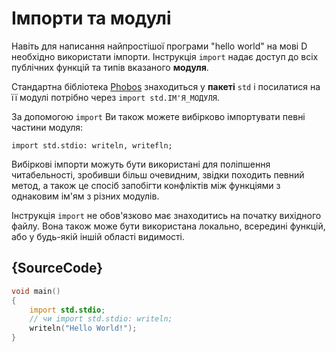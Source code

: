 # Імпорти та модулі

Навіть для написання найпростішої програми "hello world" на мові D необхідно
використати імпорти. Інструкція `import` надає доступ до всіх публічних
функцій та типів вказаного **модуля**.

Стандартна бібліотека [Phobos](https://dlang.org/phobos/) знаходиться у
**пакеті** `std` і посилатися на її модулі потрібно через `import std.ІМ'Я_МОДУЛЯ`.

За допомогою `import` Ви також можете вибірково імпортувати певні частини
модуля:

    import std.stdio: writeln, writefln;

Вибіркові імпорти можуть бути використані для поліпшення читабельності,
зробивши більш очевидним, звідки походить певний метод, а також це спосіб
запобігти конфліктів між функціями з однаковим ім'ям з різних модулів.

Інструкція `import` не обов'язково має знаходитись на початку вихідного
файлу. Вона також може бути використана локально, всередині функцій,
або у будь-якій iншій областi видимостi.

## {SourceCode}

```d
void main()
{
    import std.stdio;
    // чи import std.stdio: writeln;
    writeln("Hello World!");
}
```
